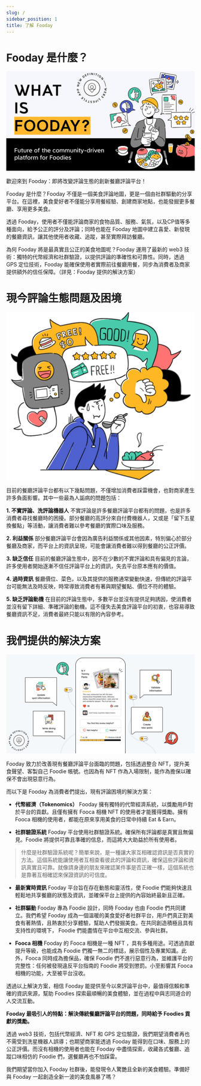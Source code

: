 ```yaml
---
slug: /
sidebar_position: 1
title: 了解 Fooday
---
```


# Fooday 是什麼？

![Banner](./what-is-fooday-medium.jpeg)

歡迎來到 Fooday：即將改變評論生態的創新餐廳評論平台！

Fooday 是什麼？Fooday 不僅是一個美食評論地圖，更是一個由社群驅動的分享平台。在這裡，美食愛好者不僅能分享用餐經驗、創建商家地點，也能發掘更多餐廳、享用更多美食。

透過 Fooday，使用者不僅能評論商家的食物品質、服務、氣氛，以及CP值等多種面向，給予公正的評分及評論；同時也能在 Fooday 地圖中建立喜愛、新發現的餐廳資訊，讓其他使用者收藏、追蹤，甚至實際拜訪餐廳。

為何 Fooday 將是最真實且公正的美食地圖呢？Fooday 運用了最新的 web3 技術：獨特的代幣經濟和社群驗證，以提供評論的準確性和可靠性。同時，透過 GPS 定位技術，Fooday 能確保使用者實際前往餐廳用餐，同步為消費者及商家提供額外的信任保障。（詳見：Fooday 提供的解決方案）


# 現今評論生態問題及困境

![Problems Banner](./problem.webp)

目前的餐廳評論平台都有以下幾點問題，不僅增加消費者踩雷機會，也對商家產生許多負面影響。其中一些最為人詬病的問題包括：

**1. 不實評論、洗評論機器人**
不實評論是許多餐廳評論平台都有的問題，也是許多消費者尋找餐廳時的困擾。部分餐廳的高評分來自付費機器人，又或是「留下五星換餐點」等活動，讓消費者難以參考餐廳的實際口味及服務。

**2. 利益關係**
部分餐廳評論平台會因為廣告利益關係或其他因素，特別偏心於部分餐廳及商家，而平台上的資訊呈現，可能會讓消費者難以得到餐廳的公正評價。

**3. 缺乏信任**
目前的餐廳評論生態中，因不在少數的不實評論和具有偏見的言論，許多使用者開始逐漸不信任評論平台上的資訊，失去平台原本應有的價值。

**4. 過時資訊**
餐廳價位、菜色，以及其提供的服務通常變動快速，但傳統的評論平台可能無法及時反映，時常導致消費者有著與期望餐點、價位不符的體驗。

**5. 缺乏評論動機**
在目前的評論生態中，多數平台並沒有提供足夠誘因，使消費者並沒有留下詳細、準確評論的動機。這不僅失去美食評論平台的初衷，也容易導致餐廳資訊不足，消費者最終只能以有限的內容參考。


# 我們提供的解決方案

![Solutions Banner](./what-is-fooday-medium2.jpeg)

Fooday 致力於改善現有餐廳評論平台面臨的問題，包括透過整合 NFT，提升美食聲望、客製自己 Foodie 帳號。也因為有 NFT 作為入場限制，能作為擔保以確保不會出現惡意行為。

而以下是 Fooday 為消費者們提出，現有評論困境的解決方案：

* **代幣經濟（Tokenomics）**
Fooday 擁有獨特的代幣經濟系統，以獎勵用戶對於平台的貢獻。且僅有擁有 Fooca 相機 NFT 的使用者才能獲得獎勵。擁有 Fooca 相機的使用者，都能在原來享用美食的日常中持續 Eat & Earn。

* **社群驗證系統**
Fooday 平台使用社群驗證系統。確保所有評論都是真實且無偏見。Foodie 將提供可靠且準確的信息，而這將大大助益於所有使用者。

> 什麼是社群驗證系統呢？簡單來說，是一種讓大家互相確認資訊是否真實的方法。這個系統能讓使用者互相查看彼此的評論和資訊，確保這些評論和資訊真實且可靠。就像請身邊的朋友來確認某件事是否正確一樣，這個系統也是靠著互相確認來保證資訊的可信度。

* **最新實時資訊**
Fooday 平台旨在存在動態和靈活性，使 Foodie 們能夠快速且輕鬆地共享餐廳的狀態及資訊，並確保平台上提供的內容始終最新且正確。

* **社群驅動**
Fooday 專為 Foodie 設計，同時 Fooday 也由 Foodie 們共同建立。我們希望 Fooday 成為一個溫暖的美食愛好者社群平台，用戶們真正對美食有著熱情，且熱衷於分享體驗，幫助人們發掘美食。在共同創造積極且具有支持性的環境下， Foodie 們能盡情在平台中互相交流、參與社群。

* **Fooca 相機**
Fooday 的 Fooca 相機是一種 NFT ，具有多種用途。可透過貢獻提升等級，也能成為 Foodie 們獨一無二的標誌，展示個性及專業知識。此外，Fooca 同時成為擔保品，確保 Foodie 們不進行惡意行為，並維護平台的完整性：任何被發現違反平台指南的 Foodie 將受到懲罰。小至影響其 Fooca 相機的功能，大至被平台沒收。

透過以上解決方案，相信 Fooday 能提供至今以來評論平台中，最值得信賴和準確的資訊來源，幫助 Foodies 探索最順暢的美食體驗，並在過程中與志同道合的人交流互動。

**Fooday 最吸引人的特點：解決傳統餐廳評論平台的問題，同時給予 Foodies 貢獻的獎勵。**

透過 web3 技術，包括代幣經濟、NFT 和 GPS 定位驗證，我們期望消費者再也不需受到洗星機器人誤導；也期望商家能透過 Fooday 能得到在口味、服務上的公正評價。而沒有相機的使用者也能在 Fooday 中盡情探索，收藏各式餐廳、追蹤口味相仿的 Foodie 們，選餐廳再也不怕踩雷。

我們期望當你加入 Fooday 社群後，能發現令人驚艷且全新的美食體驗。準備好與 Fooday 一起創造全新一波的美食風暴了嗎？
